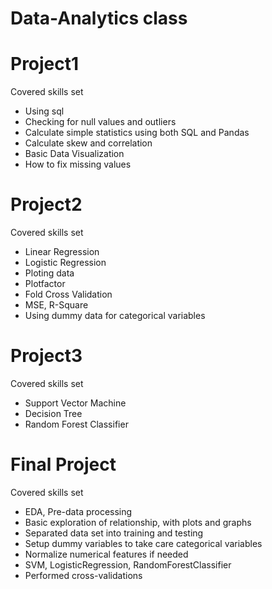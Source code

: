 # Data-Analytics class

# Project1 
Covered skills set

* Using sql 
* Checking for null values and outliers
* Calculate simple statistics using both SQL and Pandas 
* Calculate skew and correlation
* Basic Data Visualization
* How to fix missing values

# Project2
Covered skills set

* Linear Regression
* Logistic Regression
* Ploting data
* Plotfactor
* Fold Cross Validation
* MSE, R-Square
* Using dummy data for categorical variables

# Project3
Covered skills set

* Support Vector Machine
* Decision Tree
* Random Forest Classifier

# Final Project
Covered skills set
* EDA, Pre-data processing
* Basic exploration of relationship, with plots and graphs
* Separated data set into training and testing
* Setup dummy variables to take care categorical variables
* Normalize numerical features if needed
* SVM, LogisticRegression, RandomForestClassifier
* Performed cross-validations
